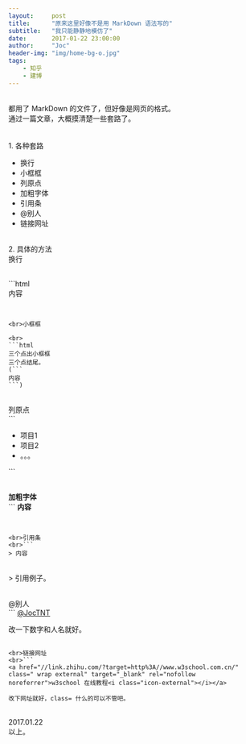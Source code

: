 ```yaml
---
layout:     post
title:      "原来这里好像不是用 MarkDown 语法写的"
subtitle:   "我只能静静地模仿了"
date:       2017-01-22 23:00:00
author:     "Joc"
header-img: "img/home-bg-o.jpg"
tags:
    - 知乎
    - 建博
---
```


<div>
<br>
都用了 MarkDown 的文件了，但好像是网页的格式。
<br>
通过一篇文章，大概摸清楚一些套路了。
<br>
<br>
<br>1. 各种套路
<br>
<ul>
    <li>
        换行
    </li>
    <li>
        小框框
    </li>
    <li>
        列原点
    </li>
    <li>
        加粗字体
    </li>
    <li>
        引用条
    </li>
    <li>
        @别人
    </li>
    <li>
        链接网址
    </li>
</ul>

<br>2. 具体的方法
<br>换行

<br>```html
<br>内容
```


<br>小框框

<br>
```html
三个点出小框框
三个点结尾。
(```
内容
```)
```


<br>列原点
<br>```
<ul>
    <li>
        项目1
    </li>
    <li>
        项目2
    </li>
    <li>
        。。。
    </li> 
</ul>
```

<br><b>加粗字体</b>
<br>```
<b>内容</b>
```


<br>引用条
<br>```
> 内容
```
<br>
> 引用例子。



<br>@别人
<br>```
<a data-hash="2079c4431af276b793e530979e424f36" href="//www.zhihu.com/people/2079c4431af276b793e530979e424f36" class="member_mention" data-editable="true" data-title="@JocTNT" data-tip="p$b$cfdec6226ece879d2571fbc274372e9f">@JocTNT</a>

改一下数字和人名就好。

```

<br>链接网址
<br>```
<a href="//link.zhihu.com/?target=http%3A//www.w3school.com.cn/" class=" wrap external" target="_blank" rel="nofollow noreferrer">w3school 在线教程<i class="icon-external"></i></a> 

改下网址就好，class= 什么的可以不管吧。
```

<br>2017.01.22
<br>以上。

<div>

